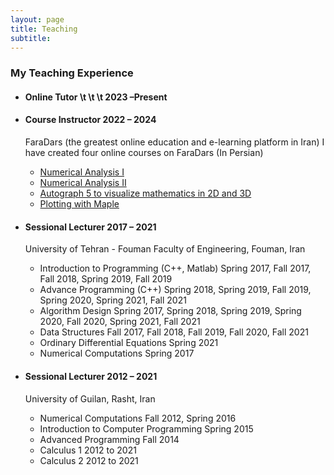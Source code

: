```yaml
---
layout: page
title: Teaching
subtitle: 
---
```



### My Teaching Experience

- #### Online Tutor \t \t \t 2023 –Present
- #### Course Instructor 								  		2022 – 2024
  FaraDars (the greatest online education and e-learning platform in Iran)
  I have created four online courses on FaraDars (In Persian)
    - [Numerical Analysis I](https://faradars.org/courses/numerical-analysis-part-i-fvmth129)
    - [Numerical Analysis II](https://faradars.org/courses/basics-of-numerical-analysis-second-part-fvmth132)
    - [Autograph 5 to visualize mathematics in 2D and 3D](https://faradars.org/courses/drawing-mathematical-shapes-and-graphs-with-autograph-fvmth331)
    - [Plotting with Maple](https://faradars.org/courses/plotting-2d-and-3d-graphs-in-maple-fvmth333)

- #### Sessional Lecturer 										2017 – 2021
  University of Tehran - Fouman Faculty of Engineering, Fouman, Iran
  	- Introduction to Programming (C++, Matlab)	  Spring 2017, Fall 2017, Fall 2018, Spring 2019, Fall 2019
  	- Advance Programming (C++)			  Spring 2018, Spring 2019, Fall 2019, Spring 2020, Spring 2021, Fall 2021
  	- Algorithm Design 				  Spring 2017, Spring 2018, Spring 2019, Spring 2020, Fall 2020, Spring 2021, Fall 2021
  	- Data Structures 				  Fall 2017, Fall 2018, Fall 2019, Fall 2020, Fall 2021
  	- Ordinary Differential Equations		  Spring 2021
  	- Numerical Computations			  Spring 2017

- #### Sessional Lecturer 										2012 – 2021
  University of Guilan, Rasht, Iran
  - Numerical Computations 			          Fall 2012, Spring 2016
  - Introduction to Computer Programming 	      	  Spring 2015
  - Advanced Programming 			          Fall 2014
  - Calculus 1 					          2012 to 2021
  - Calculus 2 					          2012 to 2021
